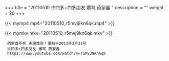 +++
title = "20110510  许四多+四多朋友 爆骂 药家鑫 "
description = ""
weight = 20
+++

{{< mymp4 mp4="20110510_r5mvj9kn6qk.mp4" >}}

{{< mymkv mkv="20110510_r5mvj9kn6qk.mkv" >}}

     药家鑫不死 天理难容！录制于2011年3月31号 
     许四多+四多朋友 爆骂 药家鑫 
     https://www.youtube.com/watch?v=r5MvJ9Kn6qk 

